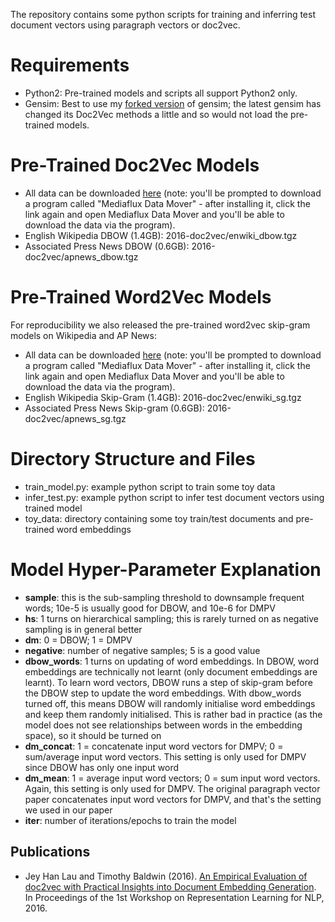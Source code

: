 The repository contains some python scripts for training and inferring test document vectors using paragraph vectors or doc2vec.

Requirements
============
* Python2: Pre-trained models and scripts all support Python2 only.
* Gensim: Best to use my [forked version](https://github.com/jhlau/gensim) of gensim; the latest gensim has changed its Doc2Vec methods a little and so would not load the pre-trained models.

Pre-Trained Doc2Vec Models
==========================
* All data can be downloaded [here](https://mediaflux.researchsoftware.unimelb.edu.au/mflux/data/mover/index.html?token=kg48rxcqq76v15kvwwsfj2iqkvmijugyydjrqr2jq8gseyh4ojrt1nw0rg3dq2k70l23lv5klxose7z8nrm7eccvx47plvyr84ldj8mi9yfmwoh5nzfdwm8luxw3uupewpzhibyyfz4f2zy6ypsdqxcc9pjm3cf8hndwc7uie27r5cyprp0fxzwwnxd3fsuzk49f6gfbhqbyxwdv31y6k2al97hgww9034vi1oq5) (note: you'll be prompted to download a program called "Mediaflux Data Mover" - after installing it, click the link again and open Mediaflux Data Mover and you'll be able to download the data via the program).
* English Wikipedia DBOW (1.4GB): 2016-doc2vec/enwiki_dbow.tgz
* Associated Press News DBOW (0.6GB): 2016-doc2vec/apnews_dbow.tgz

Pre-Trained Word2Vec Models
===========================
For reproducibility we also released the pre-trained word2vec skip-gram models on Wikipedia and AP News:
* All data can be downloaded [here](https://mediaflux.researchsoftware.unimelb.edu.au/mflux/data/mover/index.html?token=kg48rxcqq76v15kvwwsfj2iqkvmijugyydjrqr2jq8gseyh4ojrt1nw0rg3dq2k70l23lv5klxose7z8nrm7eccvx47plvyr84ldj8mi9yfmwoh5nzfdwm8luxw3uupewpzhibyyfz4f2zy6ypsdqxcc9pjm3cf8hndwc7uie27r5cyprp0fxzwwnxd3fsuzk49f6gfbhqbyxwdv31y6k2al97hgww9034vi1oq5) (note: you'll be prompted to download a program called "Mediaflux Data Mover" - after installing it, click the link again and open Mediaflux Data Mover and you'll be able to download the data via the program).
* English Wikipedia Skip-Gram (1.4GB): 2016-doc2vec/enwiki_sg.tgz
* Associated Press News Skip-gram (0.6GB): 2016-doc2vec/apnews_sg.tgz

Directory Structure and Files
=============================
* train_model.py: example python script to train some toy data
* infer_test.py: example python script to infer test document vectors using trained model
* toy_data: directory containing some toy train/test documents and pre-trained word embeddings

Model Hyper-Parameter Explanation
=================================
* __sample__: this is the sub-sampling threshold to downsample frequent words; 10e-5 is usually good for DBOW, and 10e-6 for DMPV
* __hs__: 1 turns on hierarchical sampling; this is rarely turned on as negative sampling is in general better
* __dm__: 0 = DBOW; 1 = DMPV
* __negative__: number of negative samples; 5 is a good value
* __dbow_words__: 1 turns on updating of word embeddings. In DBOW, word embeddings are technically not learnt (only document embeddings are learnt). To learn word vectors, DBOW runs a step of skip-gram before the DBOW step to update the word embeddings. With dbow_words turned off, this means DBOW will randomly initialise word embeddings and keep them randomly initialised. This is rather bad in practice (as the model does not see relationships between words in the embedding space), so it should be turned on
* __dm_concat__: 1 = concatenate input word vectors for DMPV; 0 = sum/average input word vectors. This setting is only used for DMPV since DBOW has only one input word
* __dm_mean__: 1 = average input word vectors; 0 = sum input word vectors. Again, this setting is only used for DMPV. The original paragraph vector paper concatenates input word vectors for DMPV, and that's the setting we used in our paper
* __iter__: number of iterations/epochs to train the model

Publications
------------
* Jey Han Lau and Timothy Baldwin (2016). [An Empirical Evaluation of doc2vec with Practical Insights into Document Embedding Generation](https://arxiv.org/abs/1607.05368). In Proceedings of the 1st Workshop on Representation Learning for NLP, 2016.
